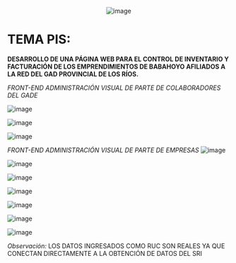 <center style="text-align: center">

![image](https://github.com/carloscolchinec/pis-istb232/assets/75394232/d0c3355a-c3a4-43b0-a587-01b2131d88fc)

</center>


# TEMA PIS: 
**DESARROLLO DE UNA PÁGINA WEB PARA EL CONTROL DE INVENTARIO Y FACTURACIÓN DE LOS EMPRENDIMIENTOS DE BABAHOYO AFILIADOS A LA RED DEL GAD PROVINCIAL DE LOS RÍOS.**

*FRONT-END ADMINISTRACIÓN VISUAL DE PARTE DE COLABORADORES DEL GADE*

![image](https://github.com/carloscolchinec/pis-istb232/assets/75394232/a7310713-6fa4-4c14-96f2-fce7b5e55ef1)

![image](https://github.com/carloscolchinec/pis-istb232/assets/75394232/f7490bad-b41d-4c34-a90e-e7b534ef7b11)

![image](https://github.com/carloscolchinec/pis-istb232/assets/75394232/27f3f80c-b142-40d5-9abc-4e1808da1e61)


*FRONT-END ADMINISTRACIÓN VISUAL DE PARTE DE EMPRESAS*
![image](https://github.com/carloscolchinec/pis-istb232/assets/75394232/feaa0da3-acd8-4587-8873-a8637347acb9)

![image](https://github.com/carloscolchinec/pis-istb232/assets/75394232/f035c141-4f71-48a2-9a79-b2e8dcd94b12)

![image](https://github.com/carloscolchinec/pis-istb232/assets/75394232/4e5a84a7-df69-4213-b1fe-3b73c6b76159)

![image](https://github.com/carloscolchinec/pis-istb232/assets/75394232/b0b5d69f-19af-4c9e-8719-7ed92aaaf745)

![image](https://github.com/carloscolchinec/pis-istb232/assets/75394232/75e234a4-3903-45f5-b24b-65f822d8014a)

![image](https://github.com/carloscolchinec/pis-istb232/assets/75394232/5f6613ba-12b3-4a81-9738-39f35752ff9f)

![image](https://github.com/carloscolchinec/pis-istb232/assets/75394232/98330a59-50c0-4670-9e3b-fd706d2b744b)




*Observación:* LOS DATOS INGRESADOS COMO RUC SON REALES YA QUE CONECTAN DIRECTAMENTE A LA OBTENCIÓN DE DATOS DEL SRI





